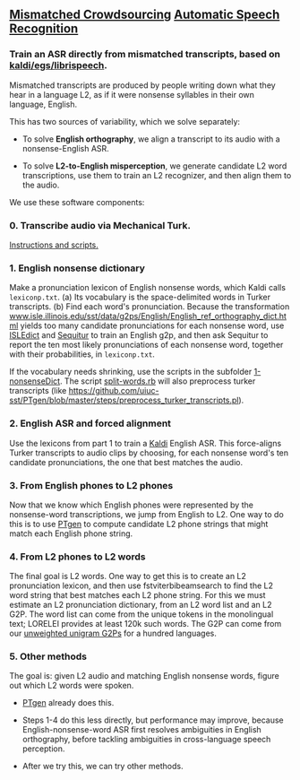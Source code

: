 ## [Mismatched Crowdsourcing](https://github.com/uiuc-sst/PTgen) [Automatic Speech Recognition](https://en.wikipedia.org/wiki/Speech_recognition)
### Train an ASR directly from mismatched transcripts, based on [kaldi/egs/librispeech](https://github.com/kaldi-asr/kaldi/tree/master/egs/librispeech).

<!-- https://github.com/adam-p/markdown-here/wiki/Markdown-Cheatsheet -->

Mismatched transcripts are produced by people writing down what they
hear in a language L2, as if it were nonsense syllables in their own
language, English.

This has two sources of variability, which we solve separately:

- To solve **English orthography**, we align a transcript to its audio with a nonsense-English ASR.

- To solve **L2-to-English misperception**, we generate candidate L2 word transcriptions,
use them to train an L2 recognizer, and then align them to the audio.
 
We use these software components:

### 0. Transcribe audio via Mechanical Turk.

[Instructions and scripts.](./0-mturk/)

### 1. English nonsense dictionary

Make a pronunciation lexicon of English nonsense words, which Kaldi calls `lexiconp.txt`.
(a) Its vocabulary is the space-delimited words in Turker transcripts.
(b) Find each word's pronunciation.  Because the transformation www.isle.illinois.edu/sst/data/g2ps/English/English_ref_orthography_dict.html yields too many candidate pronunciations for each nonsense word, use [ISLEdict](www.isle.illinois.edu/sst/data/g2ps/English/ISLEdict.html) and [Sequitur](https://github.com/sequitur-g2p/sequitur-g2p) to train an English g2p, and then ask Sequitur to report the ten most likely pronunciations of each nonsense word, together with their probabilities, in  `lexiconp.txt`.

If the vocabulary needs shrinking, use the scripts in the subfolder [1-nonsenseDict](./1-nonsenseDict).
The script [split-words.rb](1-nonsenseDict/split-words.rb) will also preprocess turker transcripts (like <https://github.com/uiuc-sst/PTgen/blob/master/steps/preprocess_turker_transcripts.pl>).

### 2. English ASR and forced alignment

Use the lexicons from part 1 to train a [Kaldi](https://github.com/kaldi-asr/kaldi/) English ASR.  This force-aligns Turker transcripts to audio clips by choosing, for each nonsense word's ten candidate pronunciations, the one that best matches the audio.

### 3. From English phones to L2 phones

Now that we know which English phones were represented by the nonsense-word transcriptions, we jump from English to L2.  One way to do this is to use [PTgen](https://github.com/uiuc-sst/PTgen) to compute candidate L2 phone strings that might match each English phone string.

### 4. From L2 phones to L2 words

The final goal is L2 words.  One way to get this is to create an L2 pronunciation lexicon, and then use fstviterbibeamsearch to find the L2 word string that best matches each L2 phone string.  For this we must estimate an L2 pronunciation dictionary, from an L2 word list and an L2 G2P.
The word list can come from the unique tokens in the monolingual text; LORELEI provides at least 120k such words.
The G2P can come from our [unweighted unigram G2Ps](www.isle.illinois.edu/sst/data/g2ps/) for a hundred languages.

### 5. Other methods

The goal is: given L2 audio and matching English nonsense words, figure out which L2 words were spoken.  

- [PTgen](https://github.com/uiuc-sst/PTgen) already does this.

- Steps 1-4 do this less directly, but performance may improve, because English-nonsense-word ASR first resolves ambiguities in English orthography, before tackling ambiguities in cross-language speech perception.

- After we try this, we can try other methods. 
